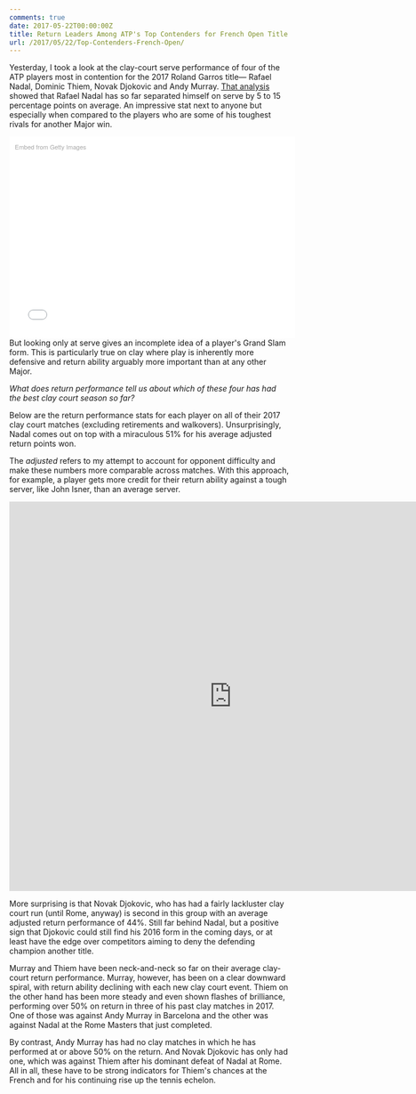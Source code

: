 ```yaml
---
comments: true
date: 2017-05-22T00:00:00Z
title: Return Leaders Among ATP's Top Contenders for French Open Title
url: /2017/05/22/Top-Contenders-French-Open/
---
```


Yesterday, I took a look at the clay-court serve performance of four of the ATP players most in contention for the 2017 Roland Garros title&mdash; Rafael Nadal, Dominic Thiem, Novak Djokovic and Andy Murray. [That analysis](http://on-the-t.com/2017/05/21/Top-Contenders-French-Open/) showed that Rafael Nadal has so far separated himself on serve by 5 to 15 percentage points on average. An impressive stat next to anyone but especially when compared to the players who are some of his toughest rivals for another Major win. 


<div class="getty embed image" style="background-color:#fff;display:inline-block;font-family:'Helvetica Neue',Helvetica,Arial,sans-serif;color:#a7a7a7;font-size:11px;width:100%;max-width:494px;float:left;padding:2%;"><div style="padding:0;margin:0;text-align:left;"><a href="http://www.gettyimages.com.au/detail/685311366" target="_blank" style="color:#a7a7a7;text-decoration:none;font-weight:normal !important;border:none;display:inline-block;">Embed from Getty Images</a></div><div style="overflow:hidden;position:relative;height:0;padding:65.824916% 0 0 0;width:100%;"><iframe src="//embed.gettyimages.com/embed/685311366?et=9Dx_N4fEQFZmfMVF3C5ICQ&tld=com.au&viewMoreLink=on&sig=EExHSI7FWUOrThI68MZwExu5lhSIf38DoXU6C1E8HK4=&caption=true" width="594" height="391" scrolling="no" frameborder="0" style="display:inline-block;position:absolute;top:0;left:0;width:100%;height:100%;margin:0;" ></iframe></div><p style="margin:0;"></p></div>

But looking only at serve gives an incomplete idea of a player's Grand Slam form. This is particularly true on clay where play is inherently more defensive and return ability arguably more important than at any other Major. 

_What does return performance tell us about which of these four has had the best clay court season so far?_

Below are the return performance stats for each player on all of their 2017 clay court matches (excluding retirements and walkovers). Unsurprisingly, Nadal comes out on top with a miraculous 51% for his average adjusted return points won. 

The _adjusted_ refers to my attempt to account for opponent difficulty and make these numbers more comparable across matches. With this approach, for example, a player gets more credit for their return ability against a tough server, like John Isner, than an average server. 


<iframe width="800" height="700" frameborder="0" scrolling="no" src="https://plot.ly/~on-the-t/1215.embed"></iframe>

More surprising is that Novak Djokovic, who has had a fairly lackluster clay court run (until Rome, anyway) is second in this group with an average adjusted return performance of 44%. Still far behind Nadal, but a positive sign that Djokovic could still find his 2016 form in the coming days, or at least have the edge over competitors aiming to deny the defending champion another title.

Murray and Thiem have been neck-and-neck so far on their average clay-court return performance. Murray, however, has been on a clear downward spiral, with return ability declining with each new clay court event. Thiem on the other hand has been more steady and even shown flashes of brilliance, performing over 50% on return in three of his past clay matches in 2017. One of those was against Andy Murray in Barcelona and the other was against Nadal at the Rome Masters that just completed. 


By contrast, Andy Murray has had no clay matches in which he has performed at or above 50% on the return. And Novak Djokovic has only had one, which was against Thiem after his dominant defeat of Nadal at Rome. All in all, these have to be strong indicators for Thiem's chances at the French and for his continuing rise up the tennis echelon.



